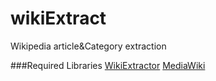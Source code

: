 # wikiExtract
Wikipedia article&amp;Category extraction

###Required Libraries
[WikiExtractor]
[MediaWiki]




[WikiExtractor]: <https://github.com/attardi/wikiextractor>
[MediaWiki]: <http://pythonhosted.org/mediawiki-utilities/index.html>
